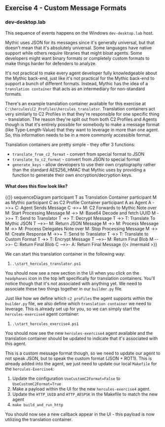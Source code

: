 ## Exercise 4 - Custom Message Formats  

### dev-desktop.lab
This sequence of events happens on the Windows `dev-desktop.lab` host.

Mythic uses JSON for its messages since it's generally universal, but that doesn't mean that it's absolutely universal. 
Some languages have native support while others require libraries that might bloat agents. 
Some developers might want binary formats or completely custom formats to make things harder for defenders to analyze. 

It's not practical to make every agent developer fully knowledgeable about the Mythic back-end, just like it's not practical for the Mythic back-end to support a bunch of different formats. 
Instead, Mythic has the idea of a `translation container` that acts as an intermediary for non-standard formats.

There's an example translation container available for this exercise at `C:\hercules\C2_Profiles\hercules_translator`. 
Translation containers act very similarly to C2 Profiles in that they're responsible for one specific thing - translation. 
The reason they're split out from both C2 Profiles and Agents though is that it's entirely possible for somebody to make a message format (like Type-Length-Value) that they want to leverage in more than one agent. 
So, this information needs to be in a more commonly accessible format.

Translation containers are pretty simple - they offer 3 functions:
* `translate_from_c2_format` - convert from special format to JSON
* `translate_to_c2_format` - convert from JSON to special format
* `generate_keys` - allow developers to use their own cryptography rather than the standard AES256_HMAC that Mythic uses by providing a function to generate their own encryption/decryption keys. 

#### What does this flow look like?
{{<mermaid>}}
sequenceDiagram
    participant T as Translation Container
    participant M as Mythic
    participant C as C2 Profile Container
    participant A as Agent
    A ->>+ C: Agent Sends Message
    C ->>+ M: C2 Forwards to Mythic
    Note over M: Start Processing Message
    M ->> M: Base64 Decode and fetch UUID
    M ->>+ T: Send to Translator
    T ->> T: Decrypt Message
    T ->> T: Translate To Mythic JSON
    T -->>- M: Return JSON Message
    M ->> M: Process Message
    M ->> M: Process Delegates
    Note over M: Stop Processing Message
    M ->> M: Create Response
    M ->>+ T: Send to Translator
    T ->> T: Translate to Custom Format
    T ->> T: Encrypt Message
    T -->>- M: Return Final Blob
    M -->>- C: Return Final Blob
    C -->>- A: Return Final Message
{{< /mermaid >}}

We can start this translation container in the following way:

1. `.\start_hercules_translator.ps1`

You should now see a new section in the UI when you click on the `headphones` icon in the top left specifically for translation containers. 
You'll notice though that it's not associated with anything yet. 
We need to associate these two things together in our `builder.py` file.

Just like how we define which `c2 profiles` the agent supports within the `builder.py` file, we also define which `translation container` we need to leverage. 
This is already set up for you, so we can simply start the `hercules-exercise4` agent container:

1. `.\start_hercules_exercise4.ps1`

You should now see the new `hercules-exercise4` agent available and the translation container should be updated to indicate that it's associated with this agent.

This is a custom message format though, so we need to update our agent to not speak JSON, but to speak the custom format (JSON + ROT1). 
This is already added into the agent, we just need to update our local `Makefile` for the `hercules-Exercise4`:

1. Update the configuration `UseCustomC2Format=False` to `UseCustomC2Format=True`
2. Make a payload within the UI for the new `hercules-exercise4` agent.
3. Update the `HTTP_UUID` and `HTTP_AESPSK` in the Makefile to match the new agent
4. `make build_and_run_http`

You should now see a new callback appear in the UI - this payload is now utilizing the translation container.
